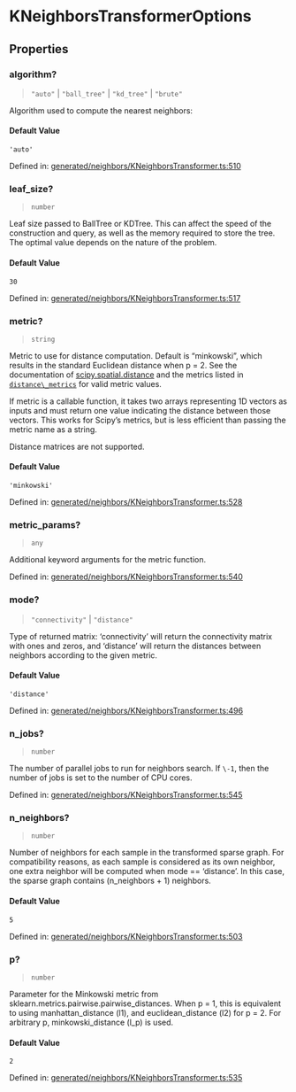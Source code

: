 # KNeighborsTransformerOptions

## Properties

### algorithm?

> `"auto"` \| `"ball_tree"` \| `"kd_tree"` \| `"brute"`

Algorithm used to compute the nearest neighbors:

#### Default Value

`'auto'`

Defined in:  [generated/neighbors/KNeighborsTransformer.ts:510](https://github.com/transitive-bullshit/scikit-learn-ts/blob/92ab806/packages/sklearn/src/generated/neighbors/KNeighborsTransformer.ts#L510)

### leaf\_size?

> `number`

Leaf size passed to BallTree or KDTree. This can affect the speed of the construction and query, as well as the memory required to store the tree. The optimal value depends on the nature of the problem.

#### Default Value

`30`

Defined in:  [generated/neighbors/KNeighborsTransformer.ts:517](https://github.com/transitive-bullshit/scikit-learn-ts/blob/92ab806/packages/sklearn/src/generated/neighbors/KNeighborsTransformer.ts#L517)

### metric?

> `string`

Metric to use for distance computation. Default is “minkowski”, which results in the standard Euclidean distance when p = 2. See the documentation of [scipy.spatial.distance](https://docs.scipy.org/doc/scipy/reference/spatial.distance.html) and the metrics listed in [`distance\_metrics`](sklearn.metrics.pairwise.distance_metrics.html#sklearn.metrics.pairwise.distance_metrics "sklearn.metrics.pairwise.distance_metrics") for valid metric values.

If metric is a callable function, it takes two arrays representing 1D vectors as inputs and must return one value indicating the distance between those vectors. This works for Scipy’s metrics, but is less efficient than passing the metric name as a string.

Distance matrices are not supported.

#### Default Value

`'minkowski'`

Defined in:  [generated/neighbors/KNeighborsTransformer.ts:528](https://github.com/transitive-bullshit/scikit-learn-ts/blob/92ab806/packages/sklearn/src/generated/neighbors/KNeighborsTransformer.ts#L528)

### metric\_params?

> `any`

Additional keyword arguments for the metric function.

Defined in:  [generated/neighbors/KNeighborsTransformer.ts:540](https://github.com/transitive-bullshit/scikit-learn-ts/blob/92ab806/packages/sklearn/src/generated/neighbors/KNeighborsTransformer.ts#L540)

### mode?

> `"connectivity"` \| `"distance"`

Type of returned matrix: ‘connectivity’ will return the connectivity matrix with ones and zeros, and ‘distance’ will return the distances between neighbors according to the given metric.

#### Default Value

`'distance'`

Defined in:  [generated/neighbors/KNeighborsTransformer.ts:496](https://github.com/transitive-bullshit/scikit-learn-ts/blob/92ab806/packages/sklearn/src/generated/neighbors/KNeighborsTransformer.ts#L496)

### n\_jobs?

> `number`

The number of parallel jobs to run for neighbors search. If `\-1`, then the number of jobs is set to the number of CPU cores.

Defined in:  [generated/neighbors/KNeighborsTransformer.ts:545](https://github.com/transitive-bullshit/scikit-learn-ts/blob/92ab806/packages/sklearn/src/generated/neighbors/KNeighborsTransformer.ts#L545)

### n\_neighbors?

> `number`

Number of neighbors for each sample in the transformed sparse graph. For compatibility reasons, as each sample is considered as its own neighbor, one extra neighbor will be computed when mode == ‘distance’. In this case, the sparse graph contains (n\_neighbors + 1) neighbors.

#### Default Value

`5`

Defined in:  [generated/neighbors/KNeighborsTransformer.ts:503](https://github.com/transitive-bullshit/scikit-learn-ts/blob/92ab806/packages/sklearn/src/generated/neighbors/KNeighborsTransformer.ts#L503)

### p?

> `number`

Parameter for the Minkowski metric from sklearn.metrics.pairwise.pairwise\_distances. When p = 1, this is equivalent to using manhattan\_distance (l1), and euclidean\_distance (l2) for p = 2. For arbitrary p, minkowski\_distance (l\_p) is used.

#### Default Value

`2`

Defined in:  [generated/neighbors/KNeighborsTransformer.ts:535](https://github.com/transitive-bullshit/scikit-learn-ts/blob/92ab806/packages/sklearn/src/generated/neighbors/KNeighborsTransformer.ts#L535)
